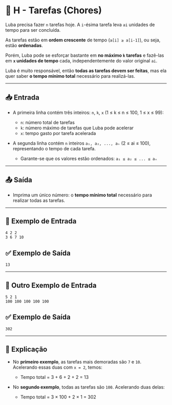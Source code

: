 # 🧹 H - Tarefas (Chores)

Luba precisa fazer `n` tarefas hoje. A `i`-ésima tarefa leva `ai` unidades de tempo para ser concluída.

As tarefas estão em **ordem crescente** de tempo (`a[i] ≥ a[i-1]`), ou seja, estão **ordenadas**.

Porém, Luba pode se esforçar bastante em **no máximo `k` tarefas** e fazê-las em **`x` unidades de tempo** cada, independentemente do valor original `ai`.

Luba é muito responsável, então **todas as tarefas devem ser feitas**, mas ela quer saber **o tempo mínimo total** necessário para realizá-las.

---

## 📥 Entrada

- A primeira linha contém três inteiros: `n`, `k`, `x` (1 ≤ k ≤ n ≤ 100, 1 ≤ x ≤ 99):

  - `n`: número total de tarefas
  - `k`: número máximo de tarefas que Luba pode acelerar
  - `x`: tempo gasto por tarefa acelerada

- A segunda linha contém `n` inteiros `a₁, a₂, ..., aₙ` (2 ≤ ai ≤ 100), representando o tempo de cada tarefa.
  - Garante-se que os valores estão ordenados: `a₁ ≤ a₂ ≤ ... ≤ aₙ`

---

## 📤 Saída

- Imprima um único número: o **tempo mínimo total** necessário para realizar todas as tarefas.

---

## 📌 Exemplo de Entrada

```
4 2 2
3 6 7 10
```

## ✅ Exemplo de Saída

```
13
```

---

## 📌 Outro Exemplo de Entrada

```
5 2 1
100 100 100 100 100
```

## ✅ Exemplo de Saída

```
302
```

---

## 🧠 Explicação

- No **primeiro exemplo**, as tarefas mais demoradas são `7` e `10`. Acelerando essas duas com `x = 2`, temos:

  - Tempo total = 3 + 6 + 2 + 2 = 13

- No **segundo exemplo**, todas as tarefas são `100`. Acelerando duas delas:
  - Tempo total = 3 × 100 + 2 × 1 = 302
